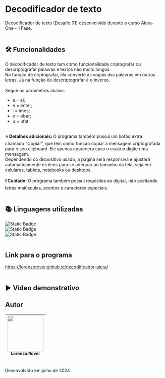 # Decodificador de texto
Decodificador de texto (Desafio 01) desenvolvido durante o curso Alura-One - 1 Fase.
<br><br>

## 🛠️ Funcionalidades
O decodificador de texto tem como funcionalidade criptografar ou descriptografar palavras e textos não muito longos.<br>
Na função de criptografar, ela converte as vogais das palavras em outras letras. Já na função de descriptografar é o inverso.<br><br>
Segue os parâmetros abaixo:<br>
- a = ai;
- e = enter;
- i = imes;
- o = ober;
- u = ufat.
<br>
<strong> ⭐ Detalhes adicionais: </strong> O programa também possui um botão extra chamado "Copiar", que tem como função copiar a mensagem criptografada para o seu clipboard. Ele apenas aparecerá caso o usuário digite uma mensagem.<br>
Dependendo do dispositivo usado, a página será responsiva e ajustará automaticamente os itens para se adequar ao tamanho da tela, seja em celulares, tablets, notebooks ou desktops.<br><br>
<strong> ❗ Cuidado: </strong> O programa também possui requisitos ao digitar, não aceitando letras maiúsculas, acentos e caracteres especiais.
<br><br>

## 📚 Linguagens utilizadas
<img alt="Static Badge" src="https://img.shields.io/badge/JavaScript-color?color=%23F5EF01"> <br>
<img alt="Static Badge" src="https://img.shields.io/badge/Html-color?color=%23F57301"> <br>
<img alt="Static Badge" src="https://img.shields.io/badge/CSS-color?color=%23252CF5">
<br><br>

## Link para o programa
https://lorenzorover.github.io/decodificador-alura/
<br><br>

## ▶️ Vídeo demonstrativo

## Autor
| [<img loading="lazy" src="https://avatars.githubusercontent.com/u/168394448?v=4" width=115><br><sub>Lorenzo Rover</sub>](https://github.com/lorenzorover) |
| :---: |
<br>
Desenvolvido em julho de 2024.
